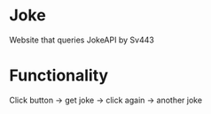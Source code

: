# Joke
Website that queries JokeAPI by Sv443

# Functionality
Click button -> get joke -> click again -> another joke
